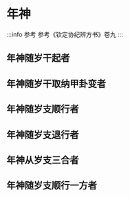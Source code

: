 # 年神

:::info 参考
参考《钦定协纪辨方书》卷九
:::

## 年神随岁干起者

<GodsTable godType="year" godBuildType="年神随岁干起者"  />

## 年神随岁干取纳甲卦变者

<GodsTable godType="year" godBuildType="年神随岁干取纳甲卦变者"  />

## 年神随岁支顺行者

<GodsTable godType="year" godBuildType="年神随岁支顺行者"  />

## 年神随岁支退行者

<GodsTable godType="year" godBuildType="年神随岁支退行者"  />

## 年神从岁支三合者

<GodsTable godType="year" godBuildType="年神从岁支三合者"  />

## 年神随岁支顺行一方者

<GodsTable godType="year" godBuildType="年神随岁支顺行一方者"  />